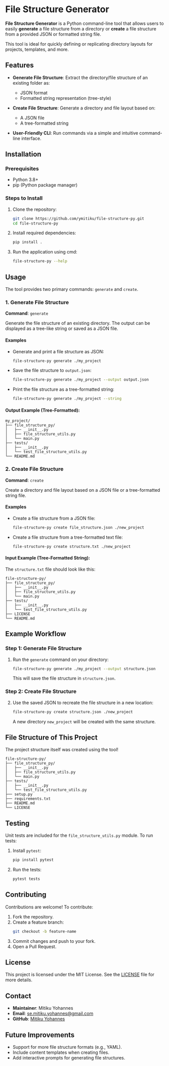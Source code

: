 # File Structure Generator

**File Structure Generator** is a Python command-line tool that allows users to easily **generate** a file structure from a directory or **create** a file structure from a provided JSON or formatted string file. 

This tool is ideal for quickly defining or replicating directory layouts for projects, templates, and more.


## Features

- **Generate File Structure**: Extract the directory/file structure of an existing folder as:
  - JSON format
  - Formatted string representation (tree-style)

- **Create File Structure**: Generate a directory and file layout based on:
  - A JSON file
  - A tree-formatted string

- **User-Friendly CLI**: Run commands via a simple and intuitive command-line interface.


## Installation

### Prerequisites

- Python 3.8+
- pip (Python package manager)

### Steps to Install

1. Clone the repository:
   ```bash
   git clone https://github.com/ymitiku/file-structure-py.git
   cd file-structure-py
   ```

2. Install required dependencies:
   ```bash
   pip install .
   ```

3. Run the application using cmd:
   ```bash
   file-structure-py --help
   ```


## Usage

The tool provides two primary commands: `generate` and `create`.

### 1. Generate File Structure

**Command**: `generate`

Generate the file structure of an existing directory. The output can be displayed as a tree-like string or saved as a JSON file.

#### Examples

- Generate and print a file structure as JSON:
   ```bash
   file-structure-py generate ./my_project
   ```

- Save the file structure to `output.json`:
   ```bash
   file-structure-py generate ./my_project --output output.json
   ```

- Print the file structure as a tree-formatted string:
   ```bash
   file-structure-py generate ./my_project --string
   ```

#### Output Example (Tree-Formatted):
```plaintext
my_project/
├── file_structure_py/
│   ├── __init__.py
│   ├── file_structure_utils.py
│   └── main.py
├── tests/
│   ├── __init__.py
│   └── test_file_structure_utils.py
└── README.md
```


### 2. Create File Structure

**Command**: `create`

Create a directory and file layout based on a JSON file or a tree-formatted string file.

#### Examples

- Create a file structure from a JSON file:
   ```bash
   file-structure-py create file_structure.json ./new_project
   ```

- Create a file structure from a tree-formatted text file:
   ```bash
   file-structure-py create structure.txt ./new_project
   ```

#### Input Example (Tree-Formatted String):
The `structure.txt` file should look like this:

```plaintext
file-structure-py/
├── file_structure_py/
│   ├── __init__.py
│   ├── file_structure_utils.py
│   └── main.py
├── tests/
│   ├── __init__.py
│   └── test_file_structure_utils.py
├── LICENSE
└── README.md
```


## Example Workflow

### Step 1: Generate File Structure
1. Run the `generate` command on your directory:
   ```bash
   file-structure-py generate ./my_project --output structure.json
   ```

   This will save the file structure in `structure.json`.

### Step 2: Create File Structure
2. Use the saved JSON to recreate the file structure in a new location:
   ```bash
   file-structure-py create structure.json ./new_project
   ```

   A new directory `new_project` will be created with the same structure.


## File Structure of This Project

The project structure itself was created using the tool!

```plaintext
file-structure-py/
├── file_structure_py/
│   ├── __init__.py
│   ├── file_structure_utils.py
│   └── main.py
├── tests/
│   ├── __init__.py
│   └── test_file_structure_utils.py
├── setup.py
├── requirements.txt
├── README.md
└── LICENSE
```


## Testing

Unit tests are included for the `file_structure_utils.py` module. To run tests:

1. Install `pytest`:
   ```bash
   pip install pytest
   ```

2. Run the tests:
   ```bash
   pytest tests
   ```


## Contributing

Contributions are welcome! To contribute:

1. Fork the repository.
2. Create a feature branch:
   ```bash
   git checkout -b feature-name
   ```
3. Commit changes and push to your fork.
4. Open a Pull Request.


## License

This project is licensed under the MIT License. See the [LICENSE](LICENSE) file for more details.


## Contact

- **Maintainer**: Mitiku Yohannes
- **Email**: se.mitiku.yohannes@gmail.com
- **GitHub**: [Mitiku Yohannes](https://github.com/ymitiku)


## Future Improvements

- Support for more file structure formats (e.g., YAML).
- Include content templates when creating files.
- Add interactive prompts for generating file structures.


